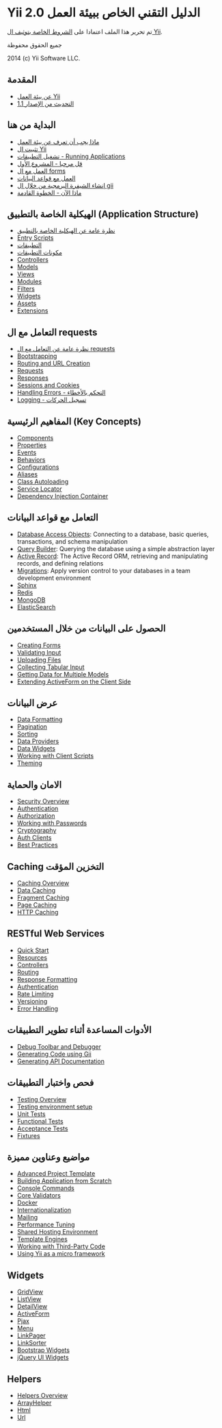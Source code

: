  Yii 2.0 الدليل التقني الخاص ببيئة العمل
===============================

تم تحرير هذا الملف اعتمادا على [الشروط الخاصة بتوثيف ال Yii](http://www.yiiframework.com/doc/terms/).

جميع الحقوق محفوظة

2014 (c) Yii Software LLC.


المقدمة
------------

* [عن بيئة العمل Yii](intro-yii.md)
* [التحديث من الإصدار 1.1](../guide/intro-upgrade-from-v1.md)


البداية من هنا
---------------

* [ماذا يجب أن تعرف عن بيئة العمل](start-prerequisites.md)
* [تثبيت ال Yii](start-installation.md)
* [تشغيل التطبيقات - Running Applications](start-workflow.md)
* [قل مرحبا - المشروع الأول](start-hello.md)
* [العمل مع ال forms](start-forms.md)
* [العمل مع قواعد البيانات](start-databases.md)
* [إنشاء الشيفرة البرمجية من خلال ال gii](../guide/start-gii.md)
* [ماذا الآن - الخطوة القادمة](../guide/start-looking-ahead.md)


الهيكلية الخاصة بالتطبيق (Application Structure)
---------------------

* [نظرة عامة عن الهيكلية الخاصة بالتطبيق](../guide/structure-overview.md)
* [Entry Scripts](../guide/structure-entry-scripts.md)
* [التطبيقات](../guide/structure-applications.md)
* [مكونات التطبيقات](../guide/structure-application-components.md)
* [Controllers](../guide/structure-controllers.md)
* [Models](../guide/structure-models.md)
* [Views](../guide/structure-views.md)
* [Modules](../guide/structure-modules.md)
* [Filters](../guide/structure-filters.md)
* [Widgets](../guide/structure-widgets.md)
* [Assets](../guide/structure-assets.md)
* [Extensions](../guide/structure-extensions.md)


التعامل مع ال requests
-----------------

* [نظرة عامة عن التعامل مع ال requests](../guide/runtime-overview.md)
* [Bootstrapping](../guide/runtime-bootstrapping.md)
* [Routing and URL Creation](../guide/runtime-routing.md)
* [Requests](../guide/runtime-requests.md)
* [Responses](../guide/runtime-responses.md)
* [Sessions and Cookies](../guide/runtime-sessions-cookies.md)
* [Handling Errors - التحكم بالأخطاء](../guide/runtime-handling-errors.md)
* [Logging - تسجيل الحركات](../guide/runtime-logging.md)


المفاهيم الرئيسية (Key Concepts)
------------

* [Components](../guide/concept-components.md)
* [Properties](../guide/concept-properties.md)
* [Events](../guide/concept-events.md)
* [Behaviors](../guide/concept-behaviors.md)
* [Configurations](../guide/concept-configurations.md)
* [Aliases](../guide/concept-aliases.md)
* [Class Autoloading](../guide/concept-autoloading.md)
* [Service Locator](../guide/concept-service-locator.md)
* [Dependency Injection Container](../guide/concept-di-container.md)


التعامل مع قواعد البيانات
----------------------

* [Database Access Objects](../guide/db-dao.md): Connecting to a database, basic queries, transactions, and schema manipulation
* [Query Builder](../guide/db-query-builder.md): Querying the database using a simple abstraction layer
* [Active Record](../guide/db-active-record.md): The Active Record ORM, retrieving and manipulating records, and defining relations
* [Migrations](../guide/db-migrations.md): Apply version control to your databases in a team development environment
* [Sphinx](https://www.yiiframework.com/extension/yiisoft/yii2-sphinx/doc/guide)
* [Redis](https://www.yiiframework.com/extension/yiisoft/yii2-redis/doc/guide)
* [MongoDB](https://www.yiiframework.com/extension/yiisoft/yii2-mongodb/doc/guide)
* [ElasticSearch](https://www.yiiframework.com/extension/yiisoft/yii2-elasticsearch/doc/guide)


الحصول على البيانات من خلال المستخدمين
-----------------------

* [Creating Forms](../guide/input-forms.md)
* [Validating Input](../guide/input-validation.md)
* [Uploading Files](../guide/input-file-upload.md)
* [Collecting Tabular Input](../guide/input-tabular-input.md)
* [Getting Data for Multiple Models](../guide/input-multiple-models.md)
* [Extending ActiveForm on the Client Side](../guide/input-form-javascript.md)


عرض البيانات
---------------

* [Data Formatting](../guide/output-formatting.md)
* [Pagination](../guide/output-pagination.md)
* [Sorting](../guide/output-sorting.md)
* [Data Providers](../guide/output-data-providers.md)
* [Data Widgets](../guide/output-data-widgets.md)
* [Working with Client Scripts](../guide/output-client-scripts.md)
* [Theming](../guide/output-theming.md)


الامان والحماية
--------

* [Security Overview](../guide/security-overview.md)
* [Authentication](../guide/security-authentication.md)
* [Authorization](../guide/security-authorization.md)
* [Working with Passwords](../guide/security-passwords.md)
* [Cryptography](../guide/security-cryptography.md)
* [Auth Clients](https://www.yiiframework.com/extension/yiisoft/yii2-authclient/doc/guide)
* [Best Practices](../guide/security-best-practices.md)


Caching التخزين المؤقت
-------

* [Caching Overview](../guide/caching-overview.md)
* [Data Caching](../guide/caching-data.md)
* [Fragment Caching](../guide/caching-fragment.md)
* [Page Caching](../guide/caching-page.md)
* [HTTP Caching](../guide/caching-http.md)


RESTful Web Services
--------------------

* [Quick Start](../guide/rest-quick-start.md)
* [Resources](../guide/rest-resources.md)
* [Controllers](../guide/rest-controllers.md)
* [Routing](../guide/rest-routing.md)
* [Response Formatting](../guide/rest-response-formatting.md)
* [Authentication](../guide/rest-authentication.md)
* [Rate Limiting](../guide/rest-rate-limiting.md)
* [Versioning](../guide/rest-versioning.md)
* [Error Handling](../guide/rest-error-handling.md)


الأدوات المساعدة أثناء تطوير التطبيقات
-----------------

* [Debug Toolbar and Debugger](https://www.yiiframework.com/extension/yiisoft/yii2-debug/doc/guide)
* [Generating Code using Gii](https://www.yiiframework.com/extension/yiisoft/yii2-gii/doc/guide)
* [Generating API Documentation](https://www.yiiframework.com/extension/yiisoft/yii2-apidoc)


فحص واختبار التطبيقات
-------

* [Testing Overview](../guide/test-overview.md)
* [Testing environment setup](../guide/test-environment-setup.md)
* [Unit Tests](../guide/test-unit.md)
* [Functional Tests](../guide/test-functional.md)
* [Acceptance Tests](../guide/test-acceptance.md)
* [Fixtures](../guide/test-fixtures.md)


مواضيع وعناوين مميزة
--------------

* [Advanced Project Template](https://www.yiiframework.com/extension/yiisoft/yii2-app-advanced/doc/guide)
* [Building Application from Scratch](../guide/tutorial-start-from-scratch.md)
* [Console Commands](../guide/tutorial-console.md)
* [Core Validators](../guide/tutorial-core-validators.md)
* [Docker](../guide/tutorial-docker.md)
* [Internationalization](../guide/tutorial-i18n.md)
* [Mailing](../guide/tutorial-mailing.md)
* [Performance Tuning](../guide/tutorial-performance-tuning.md)
* [Shared Hosting Environment](../guide/tutorial-shared-hosting.md)
* [Template Engines](../guide/tutorial-template-engines.md)
* [Working with Third-Party Code](../guide/tutorial-yii-integration.md)
* [Using Yii as a micro framework](../guide/tutorial-yii-as-micro-framework.md)


Widgets
-------

* [GridView](https://www.yiiframework.com/doc-2.0/yii-grid-gridview.html)
* [ListView](https://www.yiiframework.com/doc-2.0/yii-widgets-listview.html)
* [DetailView](https://www.yiiframework.com/doc-2.0/yii-widgets-detailview.html)
* [ActiveForm](https://www.yiiframework.com/doc-2.0/guide-input-forms.html#activerecord-based-forms-activeform)
* [Pjax](https://www.yiiframework.com/doc-2.0/yii-widgets-pjax.html)
* [Menu](https://www.yiiframework.com/doc-2.0/yii-widgets-menu.html)
* [LinkPager](https://www.yiiframework.com/doc-2.0/yii-widgets-linkpager.html)
* [LinkSorter](https://www.yiiframework.com/doc-2.0/yii-widgets-linksorter.html)
* [Bootstrap Widgets](https://www.yiiframework.com/extension/yiisoft/yii2-bootstrap/doc/guide)
* [jQuery UI Widgets](https://www.yiiframework.com/extension/yiisoft/yii2-jui/doc/guide)


Helpers
-------

* [Helpers Overview](../guide/helper-overview.md)
* [ArrayHelper](../guide/helper-array.md)
* [Html](../guide/helper-html.md)
* [Url](../guide/helper-url.md)

